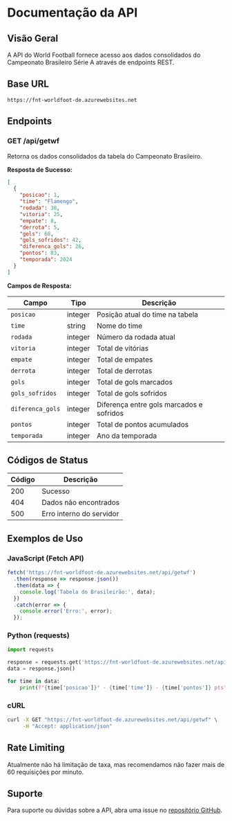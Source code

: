 # Documentação da API

## Visão Geral

A API do World Football fornece acesso aos dados consolidados do Campeonato Brasileiro Série A através de endpoints REST.

## Base URL

```
https://fnt-worldfoot-de.azurewebsites.net
```

## Endpoints

### GET /api/getwf

Retorna os dados consolidados da tabela do Campeonato Brasileiro.

**Resposta de Sucesso:**

```json
[
  {
    "posicao": 1,
    "time": "Flamengo",
    "rodada": 38,
    "vitoria": 25,
    "empate": 8,
    "derrota": 5,
    "gols": 68,
    "gols_sofridos": 42,
    "diferenca_gols": 26,
    "pontos": 83,
    "temporada": 2024
  }
]
```

**Campos de Resposta:**

| Campo | Tipo | Descrição |
|-------|------|-----------|
| `posicao` | integer | Posição atual do time na tabela |
| `time` | string | Nome do time |
| `rodada` | integer | Número da rodada atual |
| `vitoria` | integer | Total de vitórias |
| `empate` | integer | Total de empates |
| `derrota` | integer | Total de derrotas |
| `gols` | integer | Total de gols marcados |
| `gols_sofridos` | integer | Total de gols sofridos |
| `diferenca_gols` | integer | Diferença entre gols marcados e sofridos |
| `pontos` | integer | Total de pontos acumulados |
| `temporada` | integer | Ano da temporada |

## Códigos de Status

| Código | Descrição |
|--------|-----------|
| 200 | Sucesso |
| 404 | Dados não encontrados |
| 500 | Erro interno do servidor |

## Exemplos de Uso

### JavaScript (Fetch API)

```javascript
fetch('https://fnt-worldfoot-de.azurewebsites.net/api/getwf')
  .then(response => response.json())
  .then(data => {
    console.log('Tabela do Brasileirão:', data);
  })
  .catch(error => {
    console.error('Erro:', error);
  });
```

### Python (requests)

```python
import requests

response = requests.get('https://fnt-worldfoot-de.azurewebsites.net/api/getwf')
data = response.json()

for time in data:
    print(f"{time['posicao']}° - {time['time']} - {time['pontos']} pts")
```

### cURL

```bash
curl -X GET "https://fnt-worldfoot-de.azurewebsites.net/api/getwf" \
     -H "Accept: application/json"
```

## Rate Limiting

Atualmente não há limitação de taxa, mas recomendamos não fazer mais de 60 requisições por minuto.

## Suporte

Para suporte ou dúvidas sobre a API, abra uma issue no [repositório GitHub](https://github.com/diogojacomini/worldfootball/issues).

